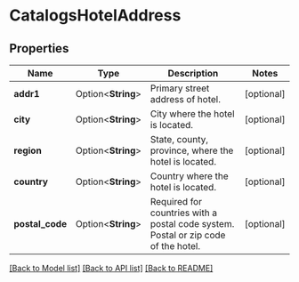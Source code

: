 # CatalogsHotelAddress

## Properties

Name | Type | Description | Notes
------------ | ------------- | ------------- | -------------
**addr1** | Option<**String**> | Primary street address of hotel. | [optional]
**city** | Option<**String**> | City where the hotel is located. | [optional]
**region** | Option<**String**> | State, county, province, where the hotel is located. | [optional]
**country** | Option<**String**> | Country where the hotel is located. | [optional]
**postal_code** | Option<**String**> | Required for countries with a postal code system. Postal or zip code of the hotel. | [optional]

[[Back to Model list]](../README.md#documentation-for-models) [[Back to API list]](../README.md#documentation-for-api-endpoints) [[Back to README]](../README.md)


